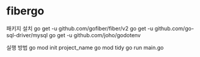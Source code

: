 # fibergo

패키지 설치
go get -u github.com/gofiber/fiber/v2
go get -u github.com/go-sql-driver/mysql
go get -u github.com/joho/godotenv

실행 방법
go mod init project_name
go mod tidy
go run main.go
